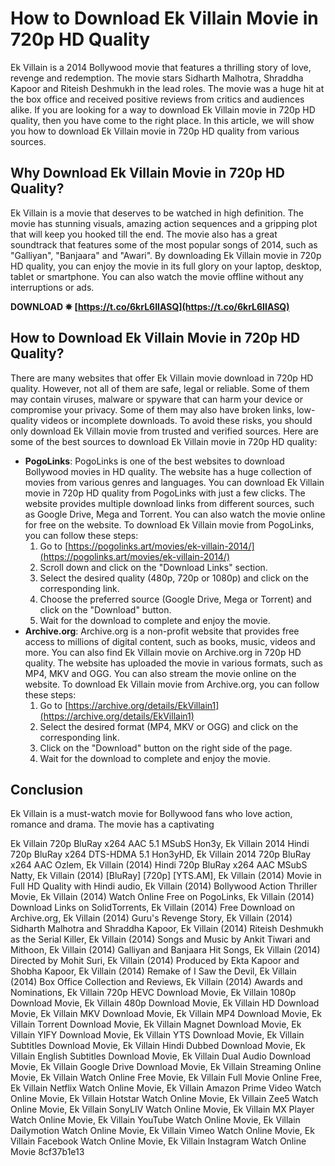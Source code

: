 # How to Download Ek Villain Movie in 720p HD Quality
 
Ek Villain is a 2014 Bollywood movie that features a thrilling story of love, revenge and redemption. The movie stars Sidharth Malhotra, Shraddha Kapoor and Riteish Deshmukh in the lead roles. The movie was a huge hit at the box office and received positive reviews from critics and audiences alike. If you are looking for a way to download Ek Villain movie in 720p HD quality, then you have come to the right place. In this article, we will show you how to download Ek Villain movie in 720p HD quality from various sources.
 
## Why Download Ek Villain Movie in 720p HD Quality?
 
Ek Villain is a movie that deserves to be watched in high definition. The movie has stunning visuals, amazing action sequences and a gripping plot that will keep you hooked till the end. The movie also has a great soundtrack that features some of the most popular songs of 2014, such as "Galliyan", "Banjaara" and "Awari". By downloading Ek Villain movie in 720p HD quality, you can enjoy the movie in its full glory on your laptop, desktop, tablet or smartphone. You can also watch the movie offline without any interruptions or ads.
 
**DOWNLOAD ✵ [https://t.co/6krL6IIASQ](https://t.co/6krL6IIASQ)**


 
## How to Download Ek Villain Movie in 720p HD Quality?
 
There are many websites that offer Ek Villain movie download in 720p HD quality. However, not all of them are safe, legal or reliable. Some of them may contain viruses, malware or spyware that can harm your device or compromise your privacy. Some of them may also have broken links, low-quality videos or incomplete downloads. To avoid these risks, you should only download Ek Villain movie from trusted and verified sources. Here are some of the best sources to download Ek Villain movie in 720p HD quality:
 
- **PogoLinks**: PogoLinks is one of the best websites to download Bollywood movies in HD quality. The website has a huge collection of movies from various genres and languages. You can download Ek Villain movie in 720p HD quality from PogoLinks with just a few clicks. The website provides multiple download links from different sources, such as Google Drive, Mega and Torrent. You can also watch the movie online for free on the website. To download Ek Villain movie from PogoLinks, you can follow these steps:
    1. Go to [https://pogolinks.art/movies/ek-villain-2014/](https://pogolinks.art/movies/ek-villain-2014/)
    2. Scroll down and click on the "Download Links" section.
    3. Select the desired quality (480p, 720p or 1080p) and click on the corresponding link.
    4. Choose the preferred source (Google Drive, Mega or Torrent) and click on the "Download" button.
    5. Wait for the download to complete and enjoy the movie.
- **Archive.org**: Archive.org is a non-profit website that provides free access to millions of digital content, such as books, music, videos and more. You can also find Ek Villain movie on Archive.org in 720p HD quality. The website has uploaded the movie in various formats, such as MP4, MKV and OGG. You can also stream the movie online on the website. To download Ek Villain movie from Archive.org, you can follow these steps:
    1. Go to [https://archive.org/details/EkVillain1](https://archive.org/details/EkVillain1)
    2. Select the desired format (MP4, MKV or OGG) and click on the corresponding link.
    3. Click on the "Download" button on the right side of the page.
    4. Wait for the download to complete and enjoy the movie.

## Conclusion
 
Ek Villain is a must-watch movie for Bollywood fans who love action, romance and drama. The movie has a captivating
 
Ek Villain 720p BluRay x264 AAC 5.1 MSubS Hon3y,  Ek Villain 2014 Hindi 720p BluRay x264 DTS-HDMA 5.1 Hon3yHD,  Ek Villain 2014 720p BluRay x264 AAC Ozlem,  Ek Villain (2014) Hindi 720p BluRay x264 AAC MSubS Natty,  Ek Villain (2014) [BluRay] [720p] [YTS.AM],  Ek Villain (2014) Movie in Full HD Quality with Hindi audio,  Ek Villain (2014) Bollywood Action Thriller Movie,  Ek Villain (2014) Watch Online Free on PogoLinks,  Ek Villain (2014) Download Links on SolidTorrents,  Ek Villain (2014) Free Download on Archive.org,  Ek Villain (2014) Guru's Revenge Story,  Ek Villain (2014) Sidharth Malhotra and Shraddha Kapoor,  Ek Villain (2014) Riteish Deshmukh as the Serial Killer,  Ek Villain (2014) Songs and Music by Ankit Tiwari and Mithoon,  Ek Villain (2014) Galliyan and Banjaara Hit Songs,  Ek Villain (2014) Directed by Mohit Suri,  Ek Villain (2014) Produced by Ekta Kapoor and Shobha Kapoor,  Ek Villain (2014) Remake of I Saw the Devil,  Ek Villain (2014) Box Office Collection and Reviews,  Ek Villain (2014) Awards and Nominations,  Ek Villain 720p HEVC Download Movie,  Ek Villain 1080p Download Movie,  Ek Villain 480p Download Movie,  Ek Villain HD Download Movie,  Ek Villain MKV Download Movie,  Ek Villain MP4 Download Movie,  Ek Villain Torrent Download Movie,  Ek Villain Magnet Download Movie,  Ek Villain YIFY Download Movie,  Ek Villain YTS Download Movie,  Ek Villain Subtitles Download Movie,  Ek Villain Hindi Dubbed Download Movie,  Ek Villain English Subtitles Download Movie,  Ek Villain Dual Audio Download Movie,  Ek Villain Google Drive Download Movie,  Ek Villain Streaming Online Movie,  Ek Villain Watch Online Free Movie,  Ek Villain Full Movie Online Free,  Ek Villain Netflix Watch Online Movie,  Ek Villain Amazon Prime Video Watch Online Movie,  Ek Villain Hotstar Watch Online Movie,  Ek Villain Zee5 Watch Online Movie,  Ek Villain SonyLIV Watch Online Movie,  Ek Villain MX Player Watch Online Movie,  Ek Villain YouTube Watch Online Movie,  Ek Villain Dailymotion Watch Online Movie,  Ek Villain Vimeo Watch Online Movie,  Ek Villain Facebook Watch Online Movie,  Ek Villain Instagram Watch Online Movie
 8cf37b1e13
 
